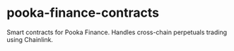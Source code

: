 # pooka-finance-contracts
Smart contracts for Pooka Finance. Handles cross-chain perpetuals trading using Chainlink.
